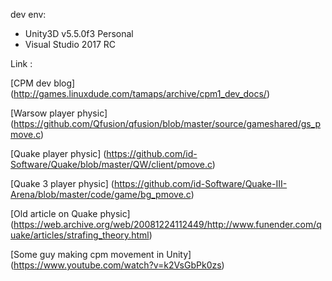 dev env:

* Unity3D v5.5.0f3 Personal
* Visual Studio 2017 RC


Link : 

[CPM dev blog] (http://games.linuxdude.com/tamaps/archive/cpm1_dev_docs/)

[Warsow player physic] (https://github.com/Qfusion/qfusion/blob/master/source/gameshared/gs_pmove.c)

[Quake player physic] (https://github.com/id-Software/Quake/blob/master/QW/client/pmove.c)

[Quake 3 player physic] (https://github.com/id-Software/Quake-III-Arena/blob/master/code/game/bg_pmove.c)

[Old article on Quake physic] (https://web.archive.org/web/20081224112449/http://www.funender.com/quake/articles/strafing_theory.html)

[Some guy making cpm movement in Unity] (https://www.youtube.com/watch?v=k2VsGbPk0zs)
